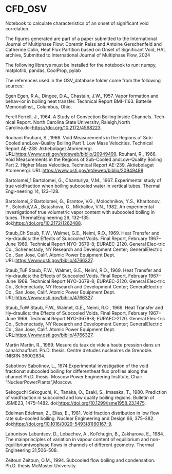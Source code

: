 # CFD_OSV
Notebook to calculate characteristics of an onset of significant void correlation. 

The figures generated are part of a paper submitted to the International Journal of Multiphase Flow:
Corentin Reiss and Antoine Gerschenfeld and Catherine Colin, Heat Flux Partition based on Onset of Significant Void, HAL archive, Submitted to International Journal of Multiphase Flow, 2024

The following librarys must be installed for the notebook to run: numpy, matplotlib, pandas, CoolProp, pylab

The references used in the OSV_database folder come from the following sources:

Egen 
Egen, R.A., Dingee, D.A., Chastain, J.W., 1957. Vapor formation and behav-ior in boiling heat transfer. Technical Report BMI-1163. Battelle MemorialInst., Columbus, Ohio.

Ferell 
Ferrell,  J.,  1964.   A  Study  of  Convection  Boiling  Inside  Channels.   Tech-nical  Report.  North  Carolina  State  Universitv,  Raleigh,North  Carolina.doi:https://doi.org/10.2172/4598223.

Rouhani
Rouhani, S., 1966.  Void Measurements in the Regions of Sub-Cooled andLow-Quality Boiling Part 1. Low Mass Velocities.  Technical Report AE-238. Aktiebolaget Atomenergi.  URL:https://www.osti.gov/etdeweb/biblio/20949499.
Rouhani, R., 1966.  Void Measurements in the Regions of Sub-Cooled andLow-Quality Boiling Part 2. Higher Mass Velocities. Technical Report AE-239. Aktiebolaget Atomenergi.  URL:https://www.osti.gov/etdeweb/biblio/20949498.

Bartolomei\_1 
Bartolomei,  G.,  Chanturiya,  V.M.,  1967.  Experimental  study of  true  voidfraction  when  boiling  subcooled  water  in  vertical  tubes.   Thermal  Engi-neering 14, 123–128.

Bartolomei\_2
Bartolomei, G., Brantov, V.G., Molochnikov, Y.S., Kharitonov, Y., Solodkii,V.A., Batashova, G., Mikhailov, V.N., 1982. An experimental investigationof true volumetric vapor content with subcooled boiling in tubes. ThermalEngineering 29, 132–135.  doi:https://doi.org/10.2172/1262488.

Staub\_Ch 
Staub,  F.W.,  Walmet,  G.E.,  Neimi,  R.O.,  1969.   Heat  Transfer  and  Hy-draulics:  the  Effects  of  Subcooled  Voids.  Final  Report,  February  1967–June 1969.  Technical Report NYO-3679-8; EURAEC-2120. General Elec-tric  Co.,  Schenectady,  NY  Research  and  Development  Center;  GeneralElectric  Co.,  San  Jose,  Calif.  Atomic  Power  Equipment  Dept.    URL:https://www.osti.gov/biblio/4766327.

Staub\_TuF 
Staub,  F.W.,  Walmet,  G.E.,  Neimi,  R.O.,  1969.   Heat  Transfer  and  Hy-draulics:  the  Effects  of  Subcooled  Voids.  Final  Report,  February  1967–June 1969.  Technical Report NYO-3679-8; EURAEC-2120. General Elec-tric  Co.,  Schenectady,  NY  Research  and  Development  Center;  GeneralElectric  Co.,  San  Jose,  Calif.  Atomic  Power  Equipment  Dept.    URL:https://www.osti.gov/biblio/4766327.

Staub\_TuW 
Staub,  F.W.,  Walmet,  G.E.,  Neimi,  R.O.,  1969.   Heat  Transfer  and  Hy-draulics:  the  Effects  of  Subcooled  Voids.  Final  Report,  February  1967–June 1969.  Technical Report NYO-3679-8; EURAEC-2120. General Elec-tric  Co.,  Schenectady,  NY  Research  and  Development  Center;  GeneralElectric  Co.,  San  Jose,  Calif.  Atomic  Power  Equipment  Dept.    URL:https://www.osti.gov/biblio/4766327.

Martin 
Martin, R., 1969.  Mesure du taux de vide a haute pression dans un canalchauffant.   Ph.D.  thesis.  Centre  d’etudes  nucleaires  de  Grenoble.   INISRN:36002834.

Sabotinov 
Sabotinov,   L.,   1974.Experimental  investigation  of  the  void  fractionat  subcooled  boiling  for  differentheat  flux  profiles  along  the  channel.Ph.D. thesis. Moscow Power Engineering Institute, Chair “NuclearPowerPlants”,Moscow.

Sekoguchi 
Sekoguchi, K., Tanaka, O., Esaki, S., Imasaka, T., 1980.  Prediction of voidfraction in subcooled and low quality boiling regions.  Bulletin of JSME23, 1475–1482.  doi:https://doi.org/10.1299/jsme1958.23.1475.

Edelman 
Edelman, Z., Elias, E., 1981.  Void fraction distribution in low flow rate sub-cooled boiling.  Nuclear Engineering and Design 66, 375–382.  doi:https://doi.org/10.1016/0029-5493(81)90167-9.

Labuntsov 
Labuntsov, D., Lobachev, A., Kol’chugin, B., Zakharova, E., 1984. The mainprinciples of variation in vapour content of equilibrium and non-equilibriumtwophase flows in channels of different geometry. Thermal Engineering 31,506–508.

Zeitoun
Zeitoun, O.M., 1994. Subcooled flow boiling and condensation. Ph.D. thesis.McMaster University.
